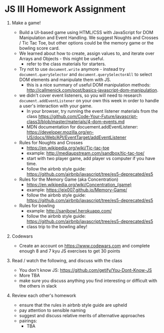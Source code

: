 # JS III Homework Assignment

1. Make a game!
	* Build a UI-based game using HTML/CSS with JavaScript for DOM Manipulation and Event Handling. We suggest Noughts and Crosses / Tic Tac Toe, but other options could be the memory game or the bowling score card.
	* We learned about how to create, assign values to, and iterate over Arrays and Objects - this might be useful.
		- refer to the class materials for starters.
	* Try not to use `document.write` anymore - instead try `document.querySelector` and `document.querySelectorAll` to select DOM elements and manipulate them with JS.
		- this is a nice summary of useful DOM manipulation methods: http://callmenick.com/post/basics-javascript-dom-manipulation.
	* we didn't cover event listeners, so you will need to research `document.addEventListener` on your own this week in order to handle a user's interaction with your game.
		- In your browser, try running the event listener materials from the class https://github.com/Code-Your-Future/javascript-class3/blob/master/materials/4-dom-events.md
		- MDN documentation for docuement.addEventListener: https://developer.mozilla.org/en-US/docs/Web/API/EventTarget/addEventListener
	- Rules for Noughts and Crosses
	  - https://en.wikipedia.org/wiki/Tic-tac-toe
	  - example: http://mediaupstream.com/sandbox/tic-tac-toe/
	  - start with two player game, add player vs computer if you have time.
	  - follow the airbnb style guide: https://github.com/airbnb/javascript/tree/es5-deprecated/es5
	- Rules for the Memory Game (aka Concentration)
	  - https://en.wikipedia.org/wiki/Concentration_(game)
	  - example: https://eix007.github.io/Memory-Game/
	  - follow the airbnb style guide: https://github.com/airbnb/javascript/tree/es5-deprecated/es5
	- Rules for bowling
	  - example: http://sanjbowl.herokuapp.com/
	  - follow the airbnb style guide: https://github.com/airbnb/javascript/tree/es5-deprecated/es5
	  - class trip to the bowling alley!

2. Codewars
	- Create an account on https://www.codewars.com and complete enough 8 and 7 kyu JS exercises to get 30 points

3. Read / watch the following, and discuss with the class
	- You don't know JS: https://github.com/getify/You-Dont-Know-JS
	- More TBA
	- make sure you discuss anything you find interesting or difficult with the others in slack

4. Review each other's homework
	- ensure that the rules in airbnb style guide are upheld
	- pay attention to sensible naming
	- suggest and discuss relative merits of alternative approaches
	- pairings:
	  - TBA
